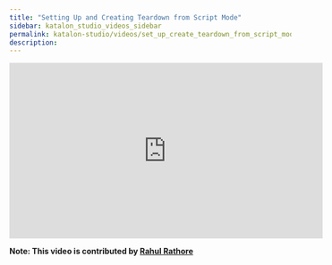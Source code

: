 ```yaml
---
title: "Setting Up and Creating Teardown from Script Mode"
sidebar: katalon_studio_videos_sidebar
permalink: katalon-studio/videos/set_up_create_teardown_from_script_mode.html
description: 
---
```

<iframe width="560" height="315" src="https://www.youtube.com/embed/CxgwGxsgVaQ" title="YouTube video player" frameborder="0" allow="accelerometer; autoplay; clipboard-write; encrypted-media; gyroscope; picture-in-picture" allowfullscreen></iframe>

**Note: This video is contributed by [Rahul Rathore](https://www.youtube.com/user/fluxay44)**
